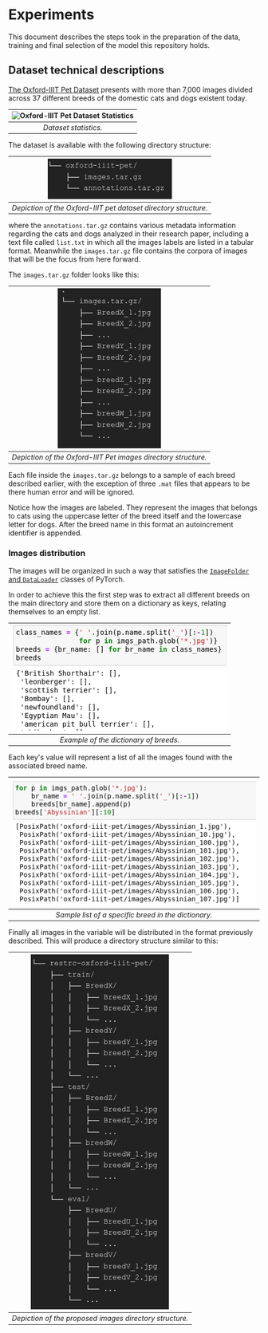 # Experiments

This document describes the steps took in the preparation of the data, training
and final selection of the model this repository holds.

## Dataset technical descriptions

[The Oxford-IIIT Pet Dataset](https://www.robots.ox.ac.uk/~vgg/data/pets/)
presents with more than 7,000 images divided across 37 different breeds
of the domestic cats and dogs existent today.

| ![Oxford-IIIT Pet Dataset Statistics](https://www.robots.ox.ac.uk/~vgg/data/pets/breed_count.jpg) |
| :-: |
| *Dataset statistics.* |

The dataset is available with the following directory structure:

| ![Oxford-IIIT Pet Dataset Directory Structure](oxford-iiit-dir-structure.png) |
| :-: |
| *Depiction of the Oxford-IIIT pet dataset directory structure.* |

where the `annotations.tar.gz` contains various metadata information regarding
the cats and dogs analyzed in their research paper, including a text file called
`list.txt` in which all the images labels are listed in a tabular format.
Meanwhile the `images.tar.gz` file contains the corpora of images that will be
the focus from here forward.

The `images.tar.gz` folder looks like this:

| ![Oxford-IIIT Pet Images Directory Structure](oxford-iiit-images-dir-structure.png) |
| :-: |
| *Depiction of the Oxford-IIIT Pet images directory structure.* |

Each file inside the `images.tar.gz` belongs to a sample of each breed
described earlier, with the exception of three `.mat` files that appears to be
there human error and will be ignored.

Notice how the images are labeled. They represent the images that belongs to
cats using the uppercase letter of the breed itself and the lowercase letter
for dogs. After the breed name in this format an autoincrement identifier is
appended.

### Images distribution

The images will be organized in such a way that satisfies the
[`ImageFolder` and `DataLoader`](https://pytorch.org/vision/stable/generated/torchvision.datasets.ImageFolder.html)
classes of PyTorch.

In order to achieve this the first step was to extract all different breeds on
the main directory and store them on a dictionary as keys, relating themselves
to an empty list.

| ![Breeds dict](breeds_dict.png) |
| :-: |
| *Example of the dictionary of breeds.* |

Each key's value will represent a list of all the images found with the
associated breed name.

| ![Breed sample list](breed_sample_list.png) |
| :-: |
| *Sample list of a specific breed in the dictionary.* |

Finally all images in the variable will be distributed in the format previously
described. This will produce a directory structure similar to this:

| ![Proposed Pet Images Directory Structure](final-dir-structure.png) |
| :-: |
| *Depiction of the proposed images directory structure.* |
